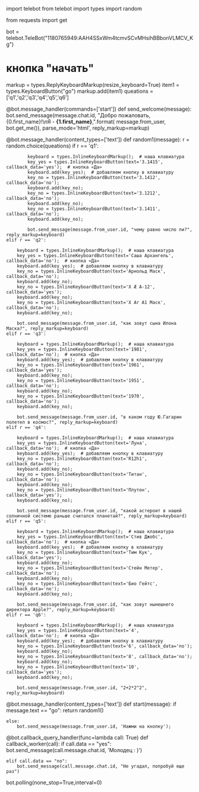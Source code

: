 import telebot
from telebot import types
import random

from requests import get

bot = telebot.TeleBot("1180765949:AAH4SSxWm4tcmvSCvMHsihBBbonVLMCV_Kg")





# кнопка "начать"
markup = types.ReplyKeyboardMarkup(resize_keyboard=True)
item1 = types.KeyboardButton("go")
markup.add(item1)
queations = ['q1','q2','q3','q4','q5','q6']

@bot.message_handler(commands=['start'])
def send_welcome(message):
    bot.send_message(message.chat.id,
                     "Добро пожаловать, {0.first_name}!\nЯ - <b>{1.first_name}</b>,".format(
                         message.from_user, bot.get_me()),
                     parse_mode='html', reply_markup=markup)

@bot.message_handler(content_types=['text'])
def random1(message):
    r = random.choice(queations)
    if r == 'q1':


            keyboard = types.InlineKeyboardMarkup();  # наша клавиатура
            key_yes = types.InlineKeyboardButton(text='3.1415', callback_data='yes');  # кнопка «Да»
            keyboard.add(key_yes);  # добавляем кнопку в клавиатуру
            key_no = types.InlineKeyboardButton(text='3.1412', callback_data='no');
            keyboard.add(key_no);
            key_no = types.InlineKeyboardButton(text='3.1212', callback_data='no');
            keyboard.add(key_no);
            key_no = types.InlineKeyboardButton(text='3.1411', callback_data='no');
            keyboard.add(key_no);

            bot.send_message(message.from_user.id, "чему равно число пи?", reply_markup=keyboard)
    elif r == 'q2':

        keyboard = types.InlineKeyboardMarkup();  # наша клавиатура
        key_yes = types.InlineKeyboardButton(text='Саша Архангель', callback_data='no');  # кнопка «Да»
        keyboard.add(key_yes);  # добавляем кнопку в клавиатуру
        key_no = types.InlineKeyboardButton(text='Арнольд Маск', callback_data='no');
        keyboard.add(key_no);
        key_no = types.InlineKeyboardButton(text='X Æ A-12', callback_data='yes');
        keyboard.add(key_no);
        key_no = types.InlineKeyboardButton(text='X Ar A1 Маск', callback_data='no');
        keyboard.add(key_no);

        bot.send_message(message.from_user.id, "как зовут сына Илона Маска?", reply_markup=keyboard)
    elif r == 'q3':

        keyboard = types.InlineKeyboardMarkup();  # наша клавиатура
        key_yes = types.InlineKeyboardButton(text='1981', callback_data='no');  # кнопка «Да»
        keyboard.add(key_yes);  # добавляем кнопку в клавиатуру
        key_no = types.InlineKeyboardButton(text='1961', callback_data='yes');
        keyboard.add(key_no);
        key_no = types.InlineKeyboardButton(text='1951', callback_data='no');
        keyboard.add(key_no);
        key_no = types.InlineKeyboardButton(text='1970', callback_data='no');
        keyboard.add(key_no);

        bot.send_message(message.from_user.id, "в каком году Ю.Гагарин полетел в космос?", reply_markup=keyboard)
    elif r == 'q4':

        keyboard = types.InlineKeyboardMarkup();  # наша клавиатура
        key_yes = types.InlineKeyboardButton(text='Луна', callback_data='no');  # кнопка «Да»
        keyboard.add(key_yes);  # добавляем кнопку в клавиатуру
        key_no = types.InlineKeyboardButton(text='R12h1', callback_data='no');
        keyboard.add(key_no);
        key_no = types.InlineKeyboardButton(text='Титан', callback_data='no');
        keyboard.add(key_no);
        key_no = types.InlineKeyboardButton(text='Плутон', callback_data='yes');
        keyboard.add(key_no);

        bot.send_message(message.from_user.id, "какой астероит в нашей солничной системе раньше считался планетай?", reply_markup=keyboard)
    elif r == 'q5':

        keyboard = types.InlineKeyboardMarkup();  # наша клавиатура
        key_yes = types.InlineKeyboardButton(text='Стив Джобс', callback_data='no');  # кнопка «Да»
        keyboard.add(key_yes);  # добавляем кнопку в клавиатуру
        key_no = types.InlineKeyboardButton(text='Тим Кук', callback_data='yes');
        keyboard.add(key_no);
        key_no = types.InlineKeyboardButton(text='Стейн Метер', callback_data='no');
        keyboard.add(key_no);
        key_no = types.InlineKeyboardButton(text='Био Гейтс', callback_data='no');
        keyboard.add(key_no);

        bot.send_message(message.from_user.id, "как зовут нынешнего директора Apple?", reply_markup=keyboard)
    elif r == 'q6':

        keyboard = types.InlineKeyboardMarkup();  # наша клавиатура
        key_yes = types.InlineKeyboardButton(text='4', callback_data='no');  # кнопка «Да»
        keyboard.add(key_yes);  # добавляем кнопку в клавиатуру
        key_no = types.InlineKeyboardButton(text='6', callback_data='no');
        keyboard.add(key_no);
        key_no = types.InlineKeyboardButton(text='8', callback_data='no');
        keyboard.add(key_no);
        key_no = types.InlineKeyboardButton(text='10', callback_data='yes');
        keyboard.add(key_no);

        bot.send_message(message.from_user.id, "2+2*2^2", reply_markup=keyboard)




@bot.message_handler(content_types=['text'])
def start(message):
    if message.text == "go":
        return random1()



    else:
        bot.send_message(message.from_user.id, 'Нажми на кнопку');


@bot.callback_query_handler(func=lambda call: True)
def callback_worker(call):
    if call.data == "yes":
        bot.send_message(call.message.chat.id, 'Молодец : )')
      

    elif call.data == "no":
        bot.send_message(call.message.chat.id, "Не угадал, попробуй еще раз")


bot.polling(none_stop=True,interval=0)

